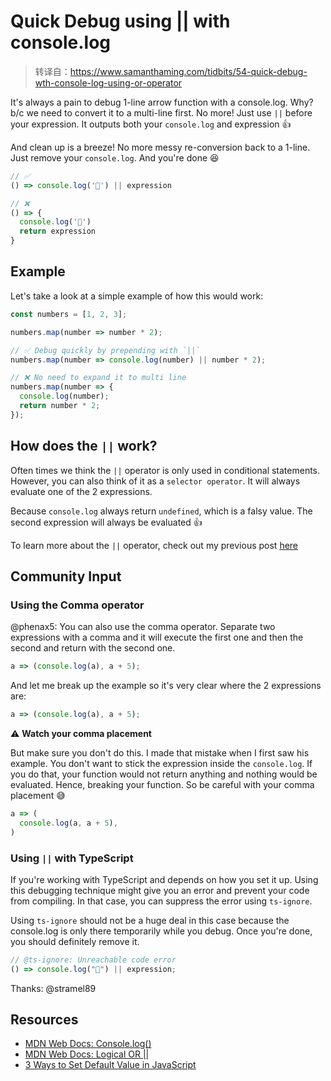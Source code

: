 # Quick Debug using || with console.log

> 转译自：https://www.samanthaming.com/tidbits/54-quick-debug-wth-console-log-using-or-operator

It's always a pain to debug 1-line arrow function with a console.log. Why? b/c we need to convert it to a multi-line first. No more! Just use `||` before your expression. It outputs both your `console.log` and expression 👍

And clean up is a breeze! No more messy re-conversion back to a 1-line. Just remove your `console.log`. And you're done 😆

```js
// ✅
() => console.log('🤖') || expression

// ❌
() => {
  console.log('🤖')
  return expression
}
```

## Example

Let's take a look at a simple example of how this would work:

```js
const numbers = [1, 2, 3];

numbers.map(number => number * 2);

// ✅ Debug quickly by prepending with `||`
numbers.map(number => console.log(number) || number * 2);

// ❌ No need to expand it to multi line
numbers.map(number => {
  console.log(number);
  return number * 2;
});
```

## How does the `||` work?

Often times we think the `||` operator is only used in conditional statements. However, you can also think of it as a `selector operator`. It will always evaluate one of the 2 expressions.

Because `console.log` always return `undefined`, which is a falsy value. The second expression will always be evaluated 👍

To learn more about the `||` operator, check out my previous post [here](https://www.samanthaming.com/tidbits/52-3-ways-to-set-default-value)

## Community Input

### Using the Comma operator

@phenax5: You can also use the comma operator. Separate two expressions with a comma and it will execute the first one and then the second and return with the second one.

```js
a => (console.log(a), a + 5);
```

And let me break up the example so it's very clear where the 2 expressions are:

```js
a => (console.log(a), a + 5);
```

⚠️ **Watch your comma placement**

But make sure you don't do this. I made that mistake when I first saw his example. You don't want to stick the expression inside the `console.log`. If you do that, your function would not return anything and nothing would be evaluated. Hence, breaking your function. So be careful with your comma placement 😅

```js
a => (
  console.log(a, a + 5),
)
```

### Using `||` with TypeScript

If you're working with TypeScript and depends on how you set it up. Using this debugging technique might give you an error and prevent your code from compiling. In that case, you can suppress the error using `ts-ignore`.

Using `ts-ignore` should not be a huge deal in this case because the console.log is only there temporarily while you debug. Once you're done, you should definitely remove it.

```js
// @ts-ignore: Unreachable code error
() => console.log("🤖") || expression;
```

Thanks: @stramel89

## Resources

- [MDN Web Docs: Console.log()](https://developer.mozilla.org/en-US/docs/Web/API/Console/log)
- [MDN Web Docs: Logical OR ||](<https://developer.mozilla.org/en-US/docs/Web/JavaScript/Reference/Operators/Logical_Operators#Logical_OR_()>)
- [3 Ways to Set Default Value in JavaScript](https://www.samanthaming.com/tidbits/52-3-ways-to-set-default-value)
